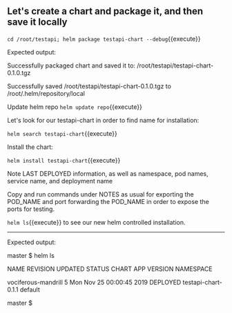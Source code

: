 ## Let's create a chart and package it, and then save it locally


`cd /root/testapi; helm package testapi-chart --debug`{{execute}}

Expected output:

Successfully packaged chart and saved it to: /root/testapi/testapi-chart-0.1.0.tgz

Successfully saved /root/testapi/testapi-chart-0.1.0.tgz to /root/.helm/repository/local

Update helm repo
`helm update repo`{{execute}}

Let's look for our testapi-chart in order to find name for installation:

`helm search testapi-chart`{{execute}}

Install the chart:

`helm install testapi-chart`{{execute}}

Note LAST DEPLOYED information, as well as namespace, pod names, service name, and deployment name

Copy and run commands under NOTES as usual for exporting the POD_NAME and port forwarding the POD_NAME in order to expose the ports for testing.

`helm ls`{{execute}} to see our new helm controlled installation.

-----

Expected output:

master $ helm ls

NAME                    REVISION        UPDATED                         STATUS          CHART                   APP VERSION     NAMESPACE

vociferous-mandrill     5               Mon Nov 25 00:00:45 2019        DEPLOYED        testapi-chart-0.1.1                     default

master $
